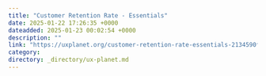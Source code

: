 ```yaml
---
title: "Customer Retention Rate - Essentials"
date: 2025-01-22 17:26:35 +0000
dateadded: 2025-01-23 00:02:54 +0000
description: ""
link: "https://uxplanet.org/customer-retention-rate-essentials-2134590f2609?source=rss----819cc2aaeee0---4"
category:
directory: _directory/ux-planet.md
---
```

